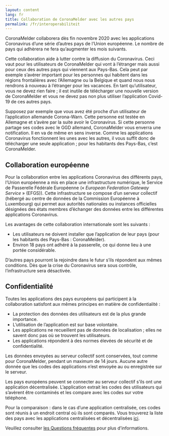 ```yaml
---
layout: content
lang: fr
title: Collaboration de CoronaMelder avec les autres pays
permalink: /fr/interoperabiliteit
---
```

CoronaMelder collaborera dès fin novembre 2020 avec les applications Coronavirus d’une série d’autres pays de l’Union européenne. Le nombre de pays qui adhèrera ne fera qu’augmenter les mois suivants.

Cette collaboration aide à lutter contre la diffusion du Coronavirus. Ceci vaut pour les utilisateurs de CoronaMelder qui vont à l’étranger mais aussi pour ceux des autres pays qui viennent aux Pays-Bas. Cela peut par exemple s’avérer important pour les personnes qui habitent dans les régions frontalières avec l’Allemagne ou la Belgique et quand nous nous rendrons à nouveau à l’étranger pour les vacances. En tant qu’utilisateur, vous ne devez rien faire ; il est inutile de télécharger une nouvelle version de CoronaMelder et vous ne devez pas non plus utiliser l’application Covid-19 de ces autres pays. 

Supposez par exemple que vous avez été proche d’un utilisateur de l’application allemande Corona-Warn. Cette personne est testée en Allemagne et s’avère par la suite avoir le Coronavirus. Si cette personne partage ses codes avec le GGD allemand, CoronaMelder vous enverra une notification. Il en va de même en sens inverse. Comme les applications Coronavirus fonctionnent les unes avec les autres, il vous suffit donc de télécharger une seule application ; pour les habitants des Pays-Bas, c’est CoronaMelder.

## Collaboration européenne

Pour la collaboration entre les applications Coronavirus des différents pays, l’Union européenne a mis en place une infrastructure numérique, le Service de Passerelle Fédérale Européenne (« *European Federation Gateway Service* » (EFGS)). Cette infrastructure se compose d’un serveur collectif (hébergé au centre de données de la Commission Européenne à Luxembourg) qui permet aux autorités nationales ou instances officielles désignées des états membres d’échanger des données entre les différentes applications Coronavirus.

Les avantages de cette collaboration internationale sont les suivants :

- Les utilisateurs ne doivent installer que l’application de leur pays (pour les habitants des Pays-Bas : CoronaMelder).
- Environ 18 pays ont adhéré à la passerelle, ce qui donne lieu à une portée considérable.

D’autres pays pourront la rejoindre dans le futur s’ils répondent aux mêmes conditions. Dès que la crise du Coronavirus sera sous contrôle, l’infrastructure sera désactivée. 

## Confidentialité

Toutes les applications des pays européens qui participent à la collaboration satisfont aux mêmes principes en matière de confidentialité : 

- La protection des données des utilisateurs est de la plus grande importance.
- L’utilisation de l’application est sur base volontaire.
- Les applications ne recueillent pas de données de localisation ; elles ne savent donc pas où se trouvent les utilisateurs.
- Les applications répondent à des normes élevées de sécurité et de confidentialité.

Les données envoyées au serveur collectif sont conservées, tout comme pour CoronaMelder, pendant un maximum de 14 jours. Aucune autre donnée que les codes des applications n’est envoyée au ou enregistrée sur le serveur. 

Les pays européens peuvent se connecter au serveur collectif s’ils ont une application décentralisée. L’application extrait les codes des utilisateurs qui s’avèrent être contaminés et les compare avec les codes sur votre téléphone.

Pour la comparaison : dans le cas d’une application centralisée, ces codes sont réunis à un endroit central où ils sont comparés. Vous trouverez la liste des pays avec les applications centralisées et décentralisées [ici](https://ec.europa.eu/info/live-work-travel-eu/health/coronavirus-response/travel-during-coronavirus-pandemic/how-tracing-and-warning-apps-can-help-during-pandemic_en). 

Veuillez consulter [les Questions fréquentes](https://coronamelder.nl/nl/faq) pour plus d’informations. 
